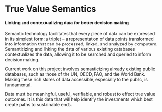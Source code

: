 # True Value Semantics

#### Linking and contextualizing data for better decision making

Semantic technology facilitates that every piece of data can be expressed in its simplest form: a triplet – a representation of data points transformed into information that can be processed, linked, and analyzed by computers. Semanticizing and linking the data of various existing databases contextualizes the data, allowing it to be searched and queried to inform decision making.

Current work on this project involves semanticizing already existing public databases, such as those of the UN, OECD, FAO, and the World Bank. Making these rich stores of data accessible, especially to the public, is fundamental.

Data must be meaningful, useful, verifiable, and robust to effect true value outcomes. It is this data that will help identify the investments which best create paths to sustainable ends.


